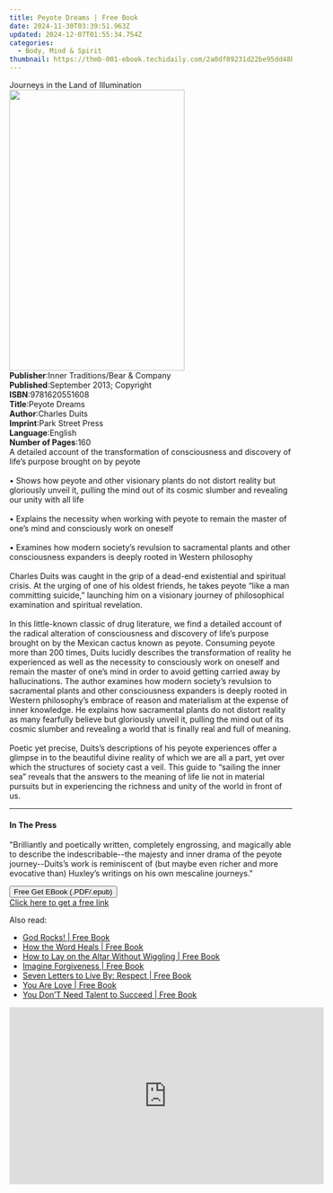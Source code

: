 ```yaml
---
title: Peyote Dreams | Free Book
date: 2024-11-30T03:39:51.963Z
updated: 2024-12-07T01:55:34.754Z
categories:
  - Body, Mind & Spirit
thumbnail: https://thmb-001-ebook.techidaily.com/2a0df89231d22be95dd48b979a281e185653a4854a3942697461f2b2b8ad36d6.jpg
---
```

<main id="book-container">
  <div class="flex flex-col">
    <div class="book-brief flex-1 py-6 px-4 sm:p-6 md:py-10 md:px-8">
      <!-- brief-->
      <div class="book-brief-main">Journeys in the Land of Illumination</div>
    </div>
    <div
      class="book-meta-info flex-1 grid gap-4 col-start-1 col-end-3 row-start-1 sm:mb-6 sm:grid-cols-4 lg:gap-6 lg:col-start-2 lg:row-end-6 lg:row-span-6 lg:mb-0"
    >
      <div
        class="book-meta-info-left place-content-center mt-4 p-4 text-sm leading-6 col-start-2 col-span-2 dark:text-slate-400"
      >
        <img
          class="w-full h-500 object-cover rounded-lg sm:h-255 sm:col-span-2 lg:col-span-full"
          src="https://img-001-ebook.techidaily.com/4ccf335cffd92ffaa517b6dfe188519ce0682f66a3eae46f54f76badf5dfa327.jpg"
          alt=""
          width="312"
          height="500"
        />
      </div>
      <div
        class="book-meta-info-right mt-2 col-start-1 row-start-2 col-span-3 self-center"
      >
        <!-- meta data  -->
        <div class="flex flex-col px-4 md:px-8">
          <div class="flex-1">
            <strong>Publisher</strong>:<span class="px-2"
              >Inner Traditions/Bear &amp; Company</span
            >
          </div>
          <div class="flex-1">
            <strong>Published</strong>:<span class="px-2"
              >September 2013; Copyright</span
            >
          </div>
          <div class="flex-1">
            <strong>ISBN</strong>:<span class="px-2">9781620551608</span>
          </div>
          <div class="flex-1">
            <strong>Title</strong>:<span class="px-2">Peyote Dreams</span>
          </div>
          <div class="flex-1">
            <strong>Author</strong>:<span class="px-2">Charles Duits</span>
          </div>
          <div class="flex-1">
            <strong>Imprint</strong>:<span class="px-2">Park Street Press</span>
          </div>
          <div class="flex-1">
            <strong>Language</strong>:<span class="px-2">English</span>
          </div>
          <div class="flex-1">
            <strong>Number of Pages</strong>:<span class="px-2">160</span>
          </div>
        </div>
      </div>
    </div>
    <div class="book-description flex-1 py-6 px-4 sm:p-6 md:py-10 md:px-8">
      <div class="book-description-main">
        <div accordion-content="" id="description">
          A detailed account of the transformation of consciousness and
          discovery of life’s purpose brought on by peyote <br />
          <br />• Shows how peyote and other visionary plants do not distort
          reality but gloriously unveil it, pulling the mind out of its cosmic
          slumber and revealing our unity with all life <br />
          <br />• Explains the necessity when working with peyote to remain the
          master of one’s mind and consciously work on oneself <br />
          <br />• Examines how modern society’s revulsion to sacramental plants
          and other consciousness expanders is deeply rooted in Western
          philosophy <br />
          <br />Charles Duits was caught in the grip of a dead-end existential
          and spiritual crisis. At the urging of one of his oldest friends, he
          takes peyote “like a man committing suicide,” launching him on a
          visionary journey of philosophical examination and spiritual
          revelation. <br />
          <br />In this little-known classic of drug literature, we find a
          detailed account of the radical alteration of consciousness and
          discovery of life’s purpose brought on by the Mexican cactus known as
          peyote. Consuming peyote more than 200 times, Duits lucidly describes
          the transformation of reality he experienced as well as the necessity
          to consciously work on oneself and remain the master of one’s mind in
          order to avoid getting carried away by hallucinations. The author
          examines how modern society’s revulsion to sacramental plants and
          other consciousness expanders is deeply rooted in Western philosophy’s
          embrace of reason and materialism at the expense of inner knowledge.
          He explains how sacramental plants do not distort reality as many
          fearfully believe but gloriously unveil it, pulling the mind out of
          its cosmic slumber and revealing a world that is finally real and full
          of meaning. <br />
          <br />Poetic yet precise, Duits’s descriptions of his peyote
          experiences offer a glimpse in to the beautiful divine reality of
          which we are all a part, yet over which the structures of society cast
          a veil. This guide to “sailing the inner sea” reveals that the answers
          to the meaning of life lie not in material pursuits but in
          experiencing the richness and unity of the world in front of us.
        </div>
        <div class="accordion-fader"></div>
      </div>
    </div>
    <div class="book-excerpts flex-1 py-6 px-4 sm:p-6 md:py-10 md:px-8">
      <!-- excerpts-->
      <div class="book-excerpts-main">
        <hr />
        <h4 class="placeholder placeholder-heading">
          <span>In The Press</span>
        </h4>
        <p>
          "Brilliantly and poetically written, completely engrossing, and
          magically able to describe the indescribable--the majesty and inner
          drama of the peyote journey--Duits’s work is reminiscent of (but maybe
          even richer and more evocative than) Huxley’s writings on his own
          mescaline journeys."
        </p>
      </div>
    </div>
    <div
      class="book-about-author flex-1 py-6 px-4 sm:p-6 md:py-10 md:px-8"
    ></div>
    <div class="book-free-get flex-1 py-6 px-4 sm:p-6 md:py-10 md:px-8">
      <button
        id="btn-free-get"
        class="bg-blue-500 hover:bg-blue-700 text-white font-bold py-2 px-4 rounded"
      >
        Free Get EBook (.PDF/.epub)
      </button>
      <div id="countdown-display" class="px-2 text-lg mt-2"></div>
      <a
        id="free-link"
        class="hidden bg-blue-500 hover:bg-blue-700 text-white font-bold py-2 px-4 rounded"
        href="https://www.ebooks.com/en-us/book/95783046/peyote-dreams/charles-duits/"
        target="_blank"
        >Click here to get a free link</a
      >
    </div>
    <script>
      let countdownTime = 0;
      let countdownInterval = null;
      document
        .getElementById('btn-free-get')
        .addEventListener('click', startCountdown);
      function startCountdown() {
        countdownTime = new Date().getTime() + 60000 * 3;
        countdownInterval = setInterval(updateCountdown, 1000);
        document.getElementById('btn-free-get').disabled = true;
        document
          .getElementById('btn-free-get')
          .classList.add('bg-gray-500', 'cursor-not-allowed');
      }
      function updateCountdown() {
        let currentTime = new Date().getTime();
        let timeLeft = countdownTime - currentTime;
        let secondsLeft = Math.floor(timeLeft / 1000);
        document.getElementById('countdown-display').innerHTML =
          `Remaining time: ${secondsLeft} seconds.`;
        if (secondsLeft <= 0) {
          clearInterval(countdownInterval);
          document.getElementById('btn-free-get').classList.add('hidden');
          document.getElementById('free-link').classList.remove('hidden');
          document.getElementById('countdown-display').innerHTML = '';
        }
      }
    </script>
  </div>
</main>

<ins class="adsbygoogle"
      style="display:block"
      data-ad-client="ca-pub-7571918770474297"
      data-ad-slot="8358498916"
      data-ad-format="auto"
      data-full-width-responsive="true"></ins>
    

<span class="atpl-alsoreadstyle">Also read:</span>
<div><ul>
<li><a href="https://novels-ebooks.techidaily.com/138575889-9781449741945-god-rocks/"><u>God Rocks! | Free Book</u></a></li>
<li><a href="https://novels-ebooks.techidaily.com/138575940-9781469790367-how-the-word-heals/"><u>How the Word Heals | Free Book</u></a></li>
<li><a href="https://novels-ebooks.techidaily.com/138575924-9781469709000-how-to-lay-on-the-altar-without-wiggling/"><u>How to Lay on the Altar Without Wiggling | Free Book</u></a></li>
<li><a href="https://novels-ebooks.techidaily.com/138575895-9781450224369-imagine-forgiveness/"><u>Imagine Forgiveness | Free Book</u></a></li>
<li><a href="https://novels-ebooks.techidaily.com/138575930-9781440103926-seven-letters-to-live-by-respect/"><u>Seven Letters to Live By: Respect | Free Book</u></a></li>
<li><a href="https://novels-ebooks.techidaily.com/138575841-9781440161018-you-are-love/"><u>You Are Love | Free Book</u></a></li>
<li><a href="https://novels-ebooks.techidaily.com/138575863-9781450234276-you-dont-need-talent-to-succeed/"><u>You Don’T Need Talent to Succeed | Free Book</u></a></li>
</ul></div>

<!-- affiliate ads begin -->
<iframe width="560" height="315" src="https://www.youtube.com/embed/UoBCgLTmznE?si=MXXiGsd2qpd_DrzE" title="YouTube video player" frameborder="0" allow="accelerometer; autoplay; clipboard-write; encrypted-media; gyroscope; picture-in-picture; web-share" referrerpolicy="strict-origin-when-cross-origin" allowfullscreen></iframe>
<!-- affiliate ads end -->

